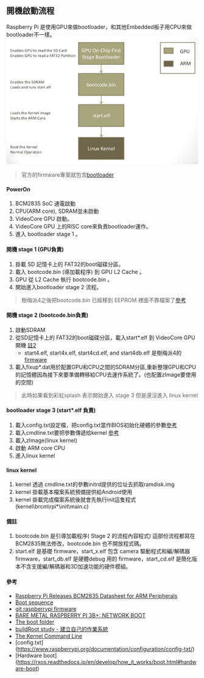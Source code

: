 ## 開機啟動流程

Raspberry Pi 是使用GPU來做bootloader，和其他Embedded板子用CPU來做bootloader不一樣。\
![Boot process](/documents/images/zo803Hq.png) 
> 官方的firmware專案就包含[bootloader](https://github.com/raspberrypi/firmware/tree/master/boot)

#### PowerOn
1. BCM2835 SoC 通電啟動 
2. CPU(ARM core), SDRAM並未啟動
3. VideoCore GPU 啟動。
4. VideoCore GPU 上的RISC core來負責bootloader運作。
5. 進入 bootloader stage 1 。

#### 開機 stage 1 (GPU負責)
1. 掛載 SD 記憶卡上的 FAT32的boot磁碟分區。
2. 載入 bootcode.bin (導加載程序) 到 GPU L2 Cache 。
3. GPU 從 L2 Cache 執行 bootcode.bin 。
4. 開始進入bootloader stage 2 流程。
> 樹梅派4之後把bootcode.bin 已經移到 EEPROM 裡面不靠檔案了[參考](https://www.raspberrypi.org/documentation/hardware/raspberrypi/booteeprom.md)

#### 開機 stage 2 (bootcode.bin負責)
1. 啟動SDRAM
2. 從SD記憶卡上的 FAT32的boot磁碟分區，載入start*.elf 到 VideoCore GPU 開機  [註2](https://github.com/02047788a/build-lineageOS-for-raspberry-pi/blob/master/documents/knowledge/linux-boot-process.md#%E5%82%99%E8%A8%BB) 
   - start4.elf, start4x.elf, start4cd.elf, and start4db.elf 是樹梅派4的[firmware](https://www.raspberrypi.org/documentation/configuration/boot_folder.md)
3. 載入fixup*.dat用於配置GPU和CPU之間的SDRAM分區,重新整理GPU和CPU的記憶體因為接下來要準備轉移給CPU去運作系統了。(也配置zImage要使用的空間)
> 此時如果看到彩虹splash 表示開始進入 stage 3 但是還沒進入 linux kernel


#### bootloader stage 3 (start*.elf 負責)
1. 載入config.txt設定檔，把config.txt當作BIOS初始化硬體的參數[參考](https://www.raspberrypi.org/documentation/configuration/config-txt/)
2. 載入cmdline.txt要把參數傳遞给kernel [參考](https://www.raspberrypi.org/documentation/configuration/cmdline-txt.md)
3. 載入zImage(linux kernel)
4. 啟動 ARM core CPU
5. 進入linux kernel

#### linux kernel
1. kernel 透過 cmdline.txt的參數initrd提供的位址去抓取ramdisk.img
2. kernel 掛載基本檔案系統預備提供給Android使用
3. kernel 掛載完成檔案系統後就會先執行init這隻程式(kernel\brcm\rpi*\init\main.c)

#### 備註
1. bootcode.bin 是引導加載程序( Stage 2 的流程內容程式) 這部份流程都寫在BCM2835無法修改，bootcode.bin 也不開放程式碼。
2. start.elf 是基礎 firmware，start_x.elf 包含 camera 驅動程式和編/解碼器 firmware，start_db.elf 是硬體debug 用的 firmware，start_cd.elf 是簡化版本不含支援編/解碼器和3D加速功能的硬件模組。

#### 參考
- [Raspberry Pi Releases BCM2835 Datasheet for ARM Peripherals](https://www.cnx-software.com/2012/02/07/raspberry-pi-releases-bcm2835-datasheet-for-arm-peripherals/) 
- [Boot sequence](https://www.raspberrypi.org/documentation/hardware/raspberrypi/bootmodes/bootflow.md)
- [git raspberrypi firmware](https://github.com/raspberrypi/firmware)
- [BARE METAL RASPBERRY PI 3B+: NETWORK BOOT](https://metebalci.com/blog/bare-metal-rpi3-network-boot/)
- [The boot folder](https://www.raspberrypi.org/documentation/configuration/boot_folder.md)
- [buildRoot study - 建立自己的作業系統](https://www.cntofu.com/book/46/raspberry_pi/buildroot_study_-_jian_li_zi_ji_de_zuo_ye_xi_tong.md)
- [The Kernel Command Line](https://www.raspberrypi.org/documentation/configuration/cmdline-txt.md)
- [config.txt] (https://www.raspberrypi.org/documentation/configuration/config-txt/)
- [Hardware boot] (https://rxos.readthedocs.io/en/develop/how_it_works/boot.html#hardware-boot)